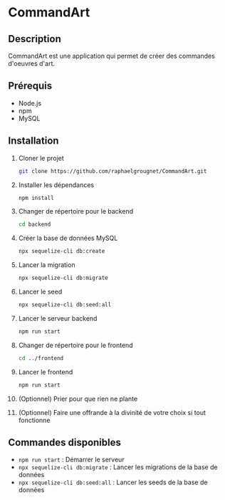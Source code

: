 # CommandArt

## Description
CommandArt est une application qui permet de créer des commandes d'oeuvres d'art.

## Prérequis
- Node.js
- npm
- MySQL

## Installation

1. Cloner le projet
    ```bash
    git clone https://github.com/raphaelgrougnet/CommandArt.git
    ```
2. Installer les dépendances
    ```bash
    npm install
    ```
3. Changer de répertoire pour le backend
    ```bash
    cd backend
    ```
4. Créer la base de données MySQL
   ```bash
   npx sequelize-cli db:create
   ```

5. Lancer la migration
    ```bash
    npx sequelize-cli db:migrate
    ```
6. Lancer le seed
    ```bash
    npx sequelize-cli db:seed:all
    ```
7. Lancer le serveur backend
    ```bash
    npm run start
    ```
8. Changer de répertoire pour le frontend
    ```bash
    cd ../frontend
    ```
9. Lancer le frontend
    ```bash
    npm run start
    ```
10. (Optionnel) Prier pour que rien ne plante
11. (Optionnel) Faire une offrande à la divinité de votre choix si tout fonctionne

## Commandes disponibles

- `npm run start` : Démarrer le serveur
- `npx sequelize-cli db:migrate` : Lancer les migrations de la base de données
- `npx sequelize-cli db:seed:all` : Lancer les seeds de la base de données
